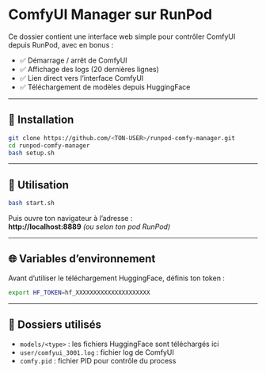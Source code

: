 # ComfyUI Manager sur RunPod

Ce dossier contient une interface web simple pour contrôler ComfyUI depuis RunPod, avec en bonus :

- ✅ Démarrage / arrêt de ComfyUI
- ✅ Affichage des logs (20 dernières lignes)
- ✅ Lien direct vers l’interface ComfyUI
- ✅ Téléchargement de modèles depuis HuggingFace

---

## 🚀 Installation

```bash
git clone https://github.com/<TON-USER>/runpod-comfy-manager.git
cd runpod-comfy-manager
bash setup.sh
```

---

## 🔧 Utilisation

```bash
bash start.sh
```

Puis ouvre ton navigateur à l’adresse :  
**http://localhost:8889** *(ou selon ton pod RunPod)*

---

## 🌐 Variables d’environnement

Avant d’utiliser le téléchargement HuggingFace, définis ton token :

```bash
export HF_TOKEN=hf_XXXXXXXXXXXXXXXXXXXXX
```

---

## 📂 Dossiers utilisés

- `models/<type>` : les fichiers HuggingFace sont téléchargés ici
- `user/comfyui_3001.log` : fichier log de ComfyUI
- `comfy.pid` : fichier PID pour contrôle du process
